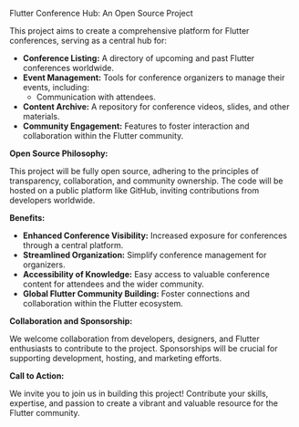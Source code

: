 Flutter Conference Hub: An Open Source Project

This project aims to create a comprehensive platform for Flutter conferences, serving as a central hub for:

 - **Conference Listing:** A directory of upcoming and past Flutter conferences worldwide.
 - **Event Management:** Tools for conference organizers to manage their events, including:
   - Communication with attendees.
 - **Content Archive:** A repository for conference videos, slides, and other materials.
 - **Community Engagement:** Features to foster interaction and collaboration within the Flutter community.

**Open Source Philosophy:**

This project will be fully open source, adhering to the principles of transparency, collaboration, and community ownership. The code will be hosted on a public platform like GitHub, inviting contributions from developers worldwide.

**Benefits:**

 - **Enhanced Conference Visibility:** Increased exposure for conferences through a central platform.
 - **Streamlined Organization:** Simplify conference management for organizers.
 - **Accessibility of Knowledge:** Easy access to valuable conference content for attendees and the wider community.
 - **Global Flutter Community Building:** Foster connections and collaboration within the Flutter ecosystem.

**Collaboration and Sponsorship:**

We welcome collaboration from developers, designers, and Flutter enthusiasts to contribute to the project. Sponsorships will be crucial for supporting development, hosting, and marketing efforts.

**Call to Action:**

We invite you to join us in building this project! Contribute your skills, expertise, and passion to create a vibrant and valuable resource for the Flutter community.